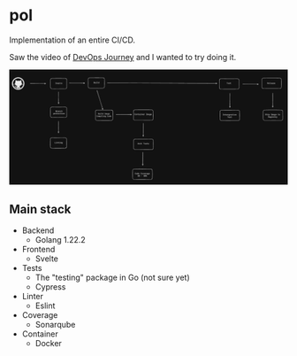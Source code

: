 # pol
Implementation of an entire CI/CD.

Saw the video of [DevOps Journey](https://www.youtube.com/watch?v=KnSBNd3b0qI) and I wanted to try doing it.

![image](.github/assets/Screenshot%202024-06-22%20at%2002.05.57.png)

## Main stack
- Backend
    - Golang 1.22.2
- Frontend
    - Svelte
- Tests
    - The "testing" package in Go (not sure yet)
    - Cypress
- Linter
    - Eslint
- Coverage
    - Sonarqube
- Container
    - Docker
